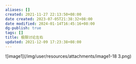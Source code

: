 ```yaml
---
aliases: []
created: 2021-11-27 22:13:50+08:00
date created: 2023-07-05T21:38:32+08:00
date modified: 2024-01-14T16:45:16+08:00
dg-publish: true
tags: []
title: 极限讨论左右
updated: 2021-12-09 17:23:38+08:00
---
```


![image1](/img/user/resources/attachments/image1-18 3.png)